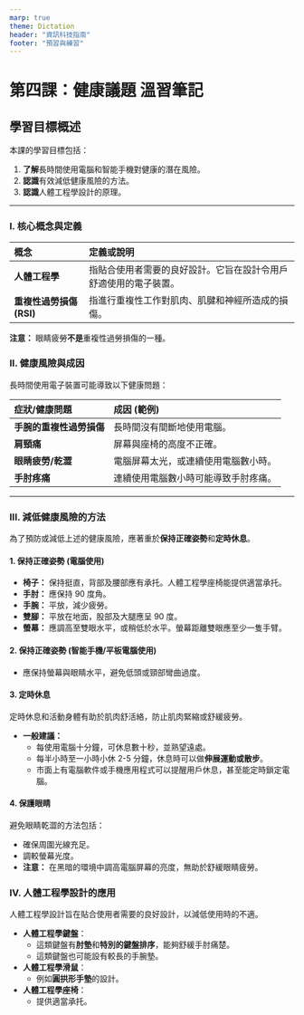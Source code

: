 ```yaml
---
marp: true
theme: Dictation
header: "資訊科技指南"
footer: "預習與練習"
---
```


# 第四課：健康議題 溫習筆記

## 學習目標概述

本課的學習目標包括：
1. **了解**長時間使用電腦和智能手機對健康的潛在風險。
2. **認識**有效減低健康風險的方法。
3. **認識**人體工程學設計的原理。
---

### I. 核心概念與定義

| 概念 | 定義或說明 |
| :--- | :--- |
| **人體工程學** | 指貼合使用者需要的良好設計。它旨在設計令用戶舒適使用的電子裝置。 | 
| **重複性過勞損傷 (RSI)** | 指進行重複性工作對肌肉、肌腱和神經所造成的損傷。 | 

**注意：** 眼睛疲勞**不是**重複性過勞損傷的一種。

### II. 健康風險與成因

長時間使用電子裝置可能導致以下健康問題：

| 症狀/健康問題 | 成因 (範例) | 
| :--- | :--- | 
| **手腕的重複性過勞損傷** | 長時間沒有間斷地使用電腦。 | |
| **肩頸痛** | 屏幕與座椅的高度不正確。 | |
| **眼睛疲勞/乾澀** | 電腦屏幕太光，或連續使用電腦數小時。 | |
| **手肘疼痛** | 連續使用電腦數小時可能導致手肘疼痛。 | |

---
### III. 減低健康風險的方法

為了預防或減低上述的健康風險，應著重於**保持正確姿勢**和**定時休息**。

#### 1. 保持正確姿勢 (電腦使用)

*   **椅子：** 保持挺直，背部及腰部應有承托。人體工程學座椅能提供適當承托。
*   **手肘：** 應保持 90 度角。
*   **手腕：** 平放，減少疲勞。
*   **雙腳：** 平放在地面，股部及大腿應呈 90 度。
*   **螢幕：** 應調高至雙眼水平，或稍低於水平。螢幕距離雙眼應至少一隻手臂。

#### 2. 保持正確姿勢 (智能手機/平板電腦使用)

*   應保持螢幕與眼睛水平，避免低頭或頸部彎曲過度。

#### 3. 定時休息

定時休息和活動身體有助於肌肉舒活絡，防止肌肉緊縮或舒緩疲勞。

*   **一般建議：**
    *   每使用電腦十分鐘，可休息數十秒，並熟望遠處。
    *   每半小時至一小時小休 2-5 分鐘，休息時可以做**伸展運動或散步**。
    *   市面上有電腦軟件或手機應用程式可以提醒用戶休息，甚至能定時鎖定電腦。

#### 4. 保護眼睛

避免眼睛乾澀的方法包括：
*   確保周圍光線充足。
*   調較螢幕光度。
*   **注意：** 在黑暗的環境中調高電腦屏幕的亮度，無助於舒緩眼睛疲勞。

### IV. 人體工程學設計的應用

人體工程學設計旨在貼合使用者需要的良好設計，以減低使用時的不適。

*   **人體工程學鍵盤**：
    *   這類鍵盤有**肘墊**和**特別的鍵盤排序**，能夠舒緩手肘痛楚。
    *   這類鍵盤也可能設有較長的手腕墊。
*   **人體工程學滑鼠**：
    *   例如**圓拱形手墊**的設計。
*   **人體工程學座椅**：
    *   提供適當承托。